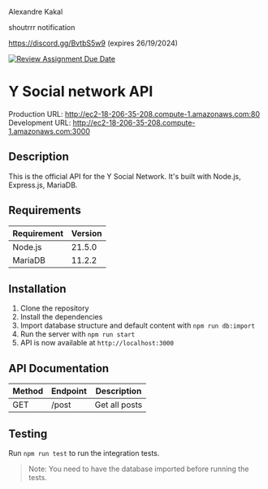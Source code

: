 Alexandre Kakal

shoutrrr notification

https://discord.gg/BvtbS5w9 (expires 26/19/2024)

[![Review Assignment Due Date](https://classroom.github.com/assets/deadline-readme-button-24ddc0f5d75046c5622901739e7c5dd533143b0c8e959d652212380cedb1ea36.svg)](https://classroom.github.com/a/OlYrOqbl)

# Y Social network API

Production URL: http://ec2-18-206-35-208.compute-1.amazonaws.com:80
Development URL: http://ec2-18-206-35-208.compute-1.amazonaws.com:3000

## Description

This is the official API for the Y Social Network.
It's built with Node.js, Express.js, MariaDB.

## Requirements

| Requirement | Version |
| ----------- | ------- |
| Node.js     | 21.5.0  |
| MariaDB     | 11.2.2  |

## Installation

1. Clone the repository
2. Install the dependencies
3. Import database structure and default content with `npm run db:import`
4. Run the server with `npm run start`
5. API is now available at `http://localhost:3000`

## API Documentation

| Method | Endpoint | Description   |
| ------ | -------- | ------------- |
| GET    | /post    | Get all posts |

## Testing

Run `npm run test` to run the integration tests.

> Note: You need to have the database imported before running the tests.
